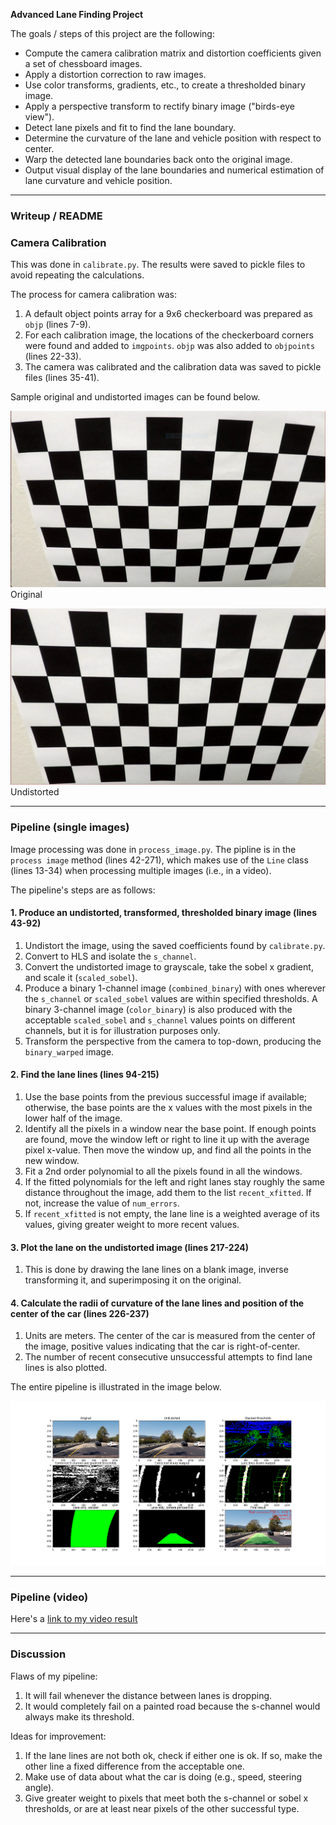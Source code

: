 **Advanced Lane Finding Project**

The goals / steps of this project are the following:

* Compute the camera calibration matrix and distortion coefficients given a set of chessboard images.
* Apply a distortion correction to raw images.
* Use color transforms, gradients, etc., to create a thresholded binary image.
* Apply a perspective transform to rectify binary image ("birds-eye view").
* Detect lane pixels and fit to find the lane boundary.
* Determine the curvature of the lane and vehicle position with respect to center.
* Warp the detected lane boundaries back onto the original image.
* Output visual display of the lane boundaries and numerical estimation of lane curvature and vehicle position.

[//]: # (Image References)

[image1]: ./output_images/cal_original.PNG "Original"
[image2]: ./output_images/cal_undist.PNG "Undistorted"
[image3]: ./output_images/pipeline.png "Pipeline"

---
### Writeup / README

### Camera Calibration

This was done in `calibrate.py`.  The results were saved to pickle files to avoid repeating the calculations.

The process for camera calibration was:
1. A default object points array for a 9x6 checkerboard was prepared as `objp` (lines 7-9).
2. For each calibration image, the locations of the checkerboard corners were found and added to `imgpoints`. `objp` was also added to `objpoints` (lines 22-33).
3. The camera was calibrated and the calibration data was saved to pickle files (lines 35-41).

Sample original and undistorted images can be found below.

![alt text][image1] Original

![alt text][image2] Undistorted

---

### Pipeline (single images)

Image processing was done in `process_image.py`. The pipline is in the `process image` method (lines 42-271), which makes use of the `Line` class (lines 13-34) when processing multiple images (i.e., in a video).

The pipeline's steps are as follows:
#### 1. Produce an undistorted, transformed, thresholded binary image (lines 43-92)
1. Undistort the image, using the saved coefficients found by `calibrate.py`.
2. Convert to HLS and isolate the `s_channel`.
3. Convert the undistorted image to grayscale, take the sobel x gradient, and scale it (`scaled_sobel`).
4. Produce a binary 1-channel image (`combined_binary`) with ones wherever the `s_channel` or `scaled_sobel` values are within specified thresholds.  A binary 3-channel image (`color_binary`) is also produced with the acceptable `scaled_sobel` and `s_channel` values points on different channels, but it is for illustration purposes only.
5. Transform the perspective from the camera to top-down, producing the `binary_warped` image.
#### 2. Find the lane lines (lines 94-215)
1. Use the base points from the previous successful image if available; otherwise, the base points are the x values with the most pixels in the lower half of the image.
2. Identify all the pixels in a window near the base point.  If enough points are found, move the window left or right to line it up with the average pixel x-value.  Then move the window up, and find all the points in the new window.
3. Fit a 2nd order polynomial to all the pixels found in all the windows.
4. If the fitted polynomials for the left and right lanes stay roughly the same distance throughout the image, add them to the list `recent_xfitted`.  If not, increase the value of `num_errors`.
5. If `recent_xfitted` is not empty, the lane line is a weighted average of its values, giving greater weight to more recent values.
#### 3. Plot the lane on the undistorted image (lines 217-224)
1. This is done by drawing the lane lines on a blank image, inverse transforming it, and superimposing it on the original.
#### 4. Calculate the radii of curvature of the lane lines and position of the center of the car (lines 226-237)
1. Units are meters.  The center of the car is measured from the center of the image, positive values indicating that the car is right-of-center.
2. The number of recent consecutive unsuccessful attempts to find lane lines is also plotted.

The entire pipeline is illustrated in the image below.

![alt text][image3]

---

### Pipeline (video)

Here's a [link to my video result](./project_output.mp4)

---

### Discussion

Flaws of my pipeline:
1. It will fail whenever the distance between lanes is dropping.
2. It would completely fail on a painted road because the s-channel would always make its threshold.

Ideas for improvement:
1. If the lane lines are not both ok, check if either one is ok.  If so, make the other line a fixed difference from the acceptable one.
2. Make use of data about what the car is doing (e.g., speed, steering angle).
3. Give greater weight to pixels that meet both the s-channel or sobel x thresholds, or are at least near pixels of the other successful type.

